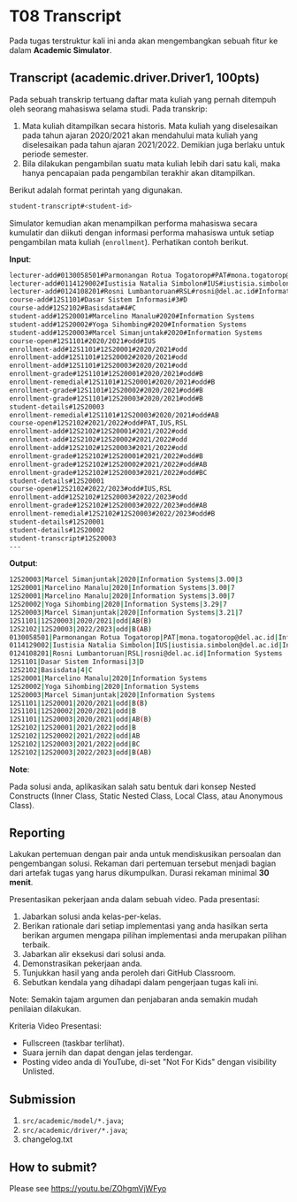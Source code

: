 # T08 Transcript

Pada tugas terstruktur kali ini anda akan mengembangkan sebuah fitur ke dalam **Academic Simulator**.

## Transcript (academic.driver.Driver1, 100pts)

Pada sebuah transkrip tertuang daftar mata kuliah yang pernah ditempuh oleh seorang mahasiswa selama studi. Pada transkrip:
1. Mata kuliah ditampilkan secara historis. Mata kuliah yang diselesaikan pada tahun ajaran 2020/2021 akan mendahului mata kuliah yang diselesaikan pada tahun ajaran 2021/2022. Demikian juga berlaku untuk periode semester.
2. Bila dilakukan pengambilan suatu mata kuliah lebih dari satu kali, maka hanya pencapaian pada pengambilan terakhir akan ditampilkan.

Berikut adalah format perintah yang digunakan.

```bash
student-transcript#<student-id>
```

Simulator kemudian akan menampilkan performa mahasiswa secara kumulatir dan diikuti dengan informasi performa mahasiswa untuk setiap pengambilan mata kuliah (```enrollment```). Perhatikan contoh berikut.

**Input**:

```bash
lecturer-add#0130058501#Parmonangan Rotua Togatorop#PAT#mona.togatorop@del.ac.id#Information Systems
lecturer-add#0114129002#Iustisia Natalia Simbolon#IUS#iustisia.simbolon@del.ac.id#Informatics
lecturer-add#0124108201#Rosni Lumbantoruan#RSL#rosni@del.ac.id#Information Systems
course-add#12S1101#Dasar Sistem Informasi#3#D
course-add#12S2102#Basisdata#4#C
student-add#12S20001#Marcelino Manalu#2020#Information Systems
student-add#12S20002#Yoga Sihombing#2020#Information Systems
student-add#12S20003#Marcel Simanjuntak#2020#Information Systems
course-open#12S1101#2020/2021#odd#IUS
enrollment-add#12S1101#12S20001#2020/2021#odd
enrollment-add#12S1101#12S20002#2020/2021#odd
enrollment-add#12S1101#12S20003#2020/2021#odd
enrollment-grade#12S1101#12S20001#2020/2021#odd#B
enrollment-remedial#12S1101#12S20001#2020/2021#odd#B
enrollment-grade#12S1101#12S20002#2020/2021#odd#B
enrollment-grade#12S1101#12S20003#2020/2021#odd#B
student-details#12S20003
enrollment-remedial#12S1101#12S20003#2020/2021#odd#AB
course-open#12S2102#2021/2022#odd#PAT,IUS,RSL
enrollment-add#12S2102#12S20001#2021/2022#odd
enrollment-add#12S2102#12S20002#2021/2022#odd
enrollment-add#12S2102#12S20003#2021/2022#odd
enrollment-grade#12S2102#12S20001#2021/2022#odd#B
enrollment-grade#12S2102#12S20002#2021/2022#odd#AB
enrollment-grade#12S2102#12S20003#2021/2022#odd#BC
student-details#12S20001
course-open#12S2102#2022/2023#odd#IUS,RSL
enrollment-add#12S2102#12S20003#2022/2023#odd
enrollment-grade#12S2102#12S20003#2022/2023#odd#AB
enrollment-remedial#12S2102#12S20003#2022/2023#odd#B
student-details#12S20001
student-details#12S20002
student-transcript#12S20003
---

```

**Output**:

```bash
12S20003|Marcel Simanjuntak|2020|Information Systems|3.00|3
12S20001|Marcelino Manalu|2020|Information Systems|3.00|7
12S20001|Marcelino Manalu|2020|Information Systems|3.00|7
12S20002|Yoga Sihombing|2020|Information Systems|3.29|7
12S20003|Marcel Simanjuntak|2020|Information Systems|3.21|7
12S1101|12S20003|2020/2021|odd|AB(B)
12S2102|12S20003|2022/2023|odd|B(AB)
0130058501|Parmonangan Rotua Togatorop|PAT|mona.togatorop@del.ac.id|Information Systems
0114129002|Iustisia Natalia Simbolon|IUS|iustisia.simbolon@del.ac.id|Informatics
0124108201|Rosni Lumbantoruan|RSL|rosni@del.ac.id|Information Systems
12S1101|Dasar Sistem Informasi|3|D
12S2102|Basisdata|4|C
12S20001|Marcelino Manalu|2020|Information Systems
12S20002|Yoga Sihombing|2020|Information Systems
12S20003|Marcel Simanjuntak|2020|Information Systems
12S1101|12S20001|2020/2021|odd|B(B)
12S1101|12S20002|2020/2021|odd|B
12S1101|12S20003|2020/2021|odd|AB(B)
12S2102|12S20001|2021/2022|odd|B
12S2102|12S20002|2021/2022|odd|AB
12S2102|12S20003|2021/2022|odd|BC
12S2102|12S20003|2022/2023|odd|B(AB)

```

**Note**:

Pada solusi anda, aplikasikan salah satu bentuk dari konsep Nested Constructs (Inner Class, Static Nested Class, Local Class, atau Anonymous Class).

## Reporting
Lakukan pertemuan dengan pair anda untuk mendiskusikan persoalan dan pengembangan solusi. Rekaman dari pertemuan tersebut menjadi bagian dari artefak tugas yang harus dikumpulkan. Durasi rekaman minimal **30 menit**.

Presentasikan pekerjaan anda dalam sebuah video. Pada presentasi:
1. Jabarkan solusi anda kelas-per-kelas.
2. Berikan rationale dari setiap implementasi yang anda hasilkan serta berikan argumen mengapa pilihan implementasi anda merupakan pilihan terbaik.
3. Jabarkan alir eksekusi dari solusi anda.
4. Demonstrasikan pekerjaan anda.
5. Tunjukkan hasil yang anda peroleh dari GitHub Classroom.
6. Sebutkan kendala yang dihadapi dalam pengerjaan tugas kali ini.

Note: Semakin tajam argumen dan penjabaran anda semakin mudah penilaian dilakukan.

Kriteria Video Presentasi:
+ Fullscreen (taskbar terlihat).
+ Suara jernih dan dapat dengan jelas terdengar.
+ Posting video anda di YouTube, di-set "Not For Kids" dengan visibility Unlisted.

## Submission
1. ```src/academic/model/*.java```;
2. ```src/academic/driver/*.java```;
3. changelog.txt

## How to submit?
Please see https://youtu.be/ZOhgmVjWFyo
